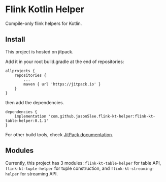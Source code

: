 # Flink Kotlin Helper

Compile-only flink helpers for Kotlin.

## Install

This project is hosted on jitpack.

Add it in your root build.gradle at the end of repositories:

    allprojects {
        repositories {
            ...
            maven { url 'https://jitpack.io' }
        }
    }

then add the dependencies.

    dependencies {
        implementation 'com.github.jason5lee.flink-kt-helper:flink-kt-table-helper:0.1.1'
    }

For other build tools, check [JitPack documentation](https://jitpack.io/#jason5lee/flink-kt-helper/0.1.1).

## Modules

Currently, this project has 3 modules: `flink-kt-table-helper` for table API, `flink-kt-tuple-helper` for tuple construction,
and `flink-kt-streaming-helper` for streaming API.